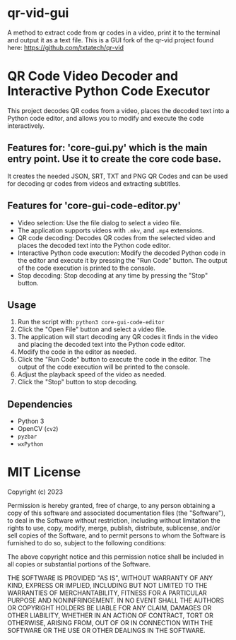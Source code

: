 # qr-vid-gui
A method to extract code from qr codes in a video, print it to the terminal and output it as a text file. This is a GUI fork of the qr-vid project found here: https://github.com/txtatech/qr-vid

# QR Code Video Decoder and Interactive Python Code Executor

This project decodes QR codes from a video, places the decoded text into a Python code editor, and allows you to modify and execute the code interactively.

## Features for: 'core-gui.py' which is the main entry point. Use it to create the core code base. 

It creates the needed JSON, SRT, TXT and PNG QR Codes and can be used for decoding qr codes from videos and extracting subtitles.

## Features for 'core-gui-code-editor.py'

- Video selection: Use the file dialog to select a video file.
- The application supports videos with `.mkv`, and `.mp4` extensions.
- QR code decoding: Decodes QR codes from the selected video and places the decoded text into the Python code editor.
- Interactive Python code execution: Modify the decoded Python code in the editor and execute it by pressing the "Run Code" button. The output of the code execution is printed to the console.
- Stop decoding: Stop decoding at any time by pressing the "Stop" button.

## Usage

1. Run the script with: `python3 core-gui-code-editor`
2. Click the "Open File" button and select a video file.
3. The application will start decoding any QR codes it finds in the video and placing the decoded text into the Python code editor.
4. Modify the code in the editor as needed.
5. Click the "Run Code" button to execute the code in the editor. The output of the code execution will be printed to the console.
6. Adjust the playback speed of the video as needed.
7. Click the "Stop" button to stop decoding.

## Dependencies

- Python 3
- OpenCV (`cv2`)
- `pyzbar`
- `wxPython`


# MIT License

Copyright (c) 2023

Permission is hereby granted, free of charge, to any person obtaining a copy
of this software and associated documentation files (the "Software"), to deal
in the Software without restriction, including without limitation the rights
to use, copy, modify, merge, publish, distribute, sublicense, and/or sell
copies of the Software, and to permit persons to whom the Software is
furnished to do so, subject to the following conditions:

The above copyright notice and this permission notice shall be included in all
copies or substantial portions of the Software.

THE SOFTWARE IS PROVIDED "AS IS", WITHOUT WARRANTY OF ANY KIND, EXPRESS OR
IMPLIED, INCLUDING BUT NOT LIMITED TO THE WARRANTIES OF MERCHANTABILITY,
FITNESS FOR A PARTICULAR PURPOSE AND NONINFRINGEMENT. IN NO EVENT SHALL THE
AUTHORS OR COPYRIGHT HOLDERS BE LIABLE FOR ANY CLAIM, DAMAGES OR OTHER
LIABILITY, WHETHER IN AN ACTION OF CONTRACT, TORT OR OTHERWISE, ARISING FROM,
OUT OF OR IN CONNECTION WITH THE SOFTWARE OR THE USE OR OTHER DEALINGS IN THE
SOFTWARE.

